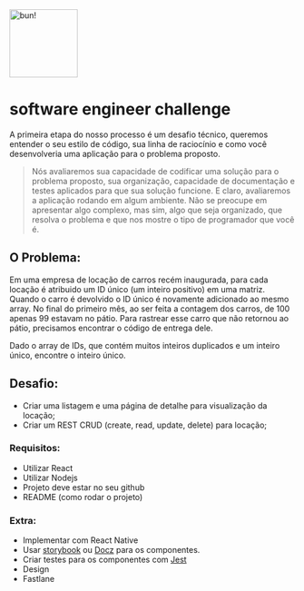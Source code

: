 <a href="http://bun.com.br">
    <img src="https://avatars0.githubusercontent.com/u/30912336?s=200&v=4" alt="bun!" width="120"/>
</a>

# software engineer challenge

A primeira etapa do nosso processo é um desafio técnico, queremos entender o seu estilo de código, sua linha de raciocínio e como você desenvolveria uma aplicação para o problema proposto.

> Nós avaliaremos sua capacidade de codificar uma solução para o problema proposto, sua organização, capacidade de documentação e testes aplicados para que sua solução funcione. E claro, avaliaremos a aplicação rodando em algum ambiente. Não se preocupe em apresentar algo complexo, mas sim, algo que seja organizado, que resolva o problema e que nos mostre o tipo de programador que você é.

## O Problema:

Em uma empresa de locação de carros recém inaugurada, para cada locação é atribuido um ID único (um inteiro positivo) em uma matriz. Quando o carro é devolvido o ID único é novamente adicionado ao mesmo array.
No final do primeiro mês, ao ser feita a contagem dos carros, de 100 apenas 99 estavam no pátio. Para rastrear esse carro que não retornou ao pátio, precisamos encontrar o código de entrega dele. 

Dado o array de IDs, que contém muitos inteiros duplicados e um inteiro único, encontre o inteiro único.

## Desafio:

- Criar uma listagem e uma página de detalhe para visualização da locação;
- Criar um REST CRUD (create, read, update, delete) para locação;

### Requisitos:

- Utilizar React
- Utilizar Nodejs
- Projeto deve estar no seu github
- README (como rodar o projeto)

### Extra: 

- Implementar com React Native
- Usar [storybook](https://storybook.js.org/) ou [Docz](https://www.docz.site/) para os componentes.
- Criar testes para os componentes com [Jest](https://jestjs.io/)
- Design
- Fastlane


